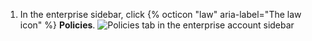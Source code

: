 1. In the enterprise sidebar, click {% octicon "law" aria-label="The law icon" %} **Policies**.
   ![Policies tab in the enterprise account sidebar](/assets/images/help/business-accounts/enterprise-account-policies-tab.png)
